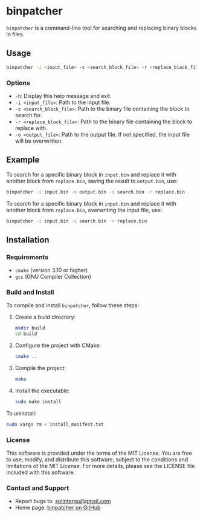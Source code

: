 # binpatcher

`binpatcher` is a command-line tool for searching and replacing binary blocks in files.

## Usage

```sh
binpatcher -i <input_file> -s <search_block_file> -r <replace_block_file> [-o <output_file>]
```

### Options

- `-h`: Display this help message and exit.
- `-i <input_file>`: Path to the input file.
- `-s <search_block_file>`: Path to the binary file containing the block to search for.
- `-r <replace_block_file>`: Path to the binary file containing the block to replace with.
- `-o <output_file>`: Path to the output file. If not specified, the input file will be overwritten.

## Example

To search for a specific binary block in `input.bin` and replace it with another block from `replace.bin`, saving the result to `output.bin`, use:

```sh
binpatcher -i input.bin -o output.bin -s search.bin -r replace.bin
```

To search for a specific binary block in `input.bin` and replace it with another block from `replace.bin`, overwriting the input file, use:

```sh
binpatcher -i input.bin -s search.bin -r replace.bin
```

## Installation

### Requirements

- `cmake` (version 3.10 or higher)
- `gcc` (GNU Compiler Collection)

### Build and Install

To compile and install `binpatcher`, follow these steps:

1. Create a build directory:
   ```sh
   mkdir build
   cd build
   ```

2. Configure the project with CMake:
   ```sh
   cmake ..
   ```

3. Compile the project:
   ```sh
   make
   ```

4. Install the executable:
   ```sh
   sudo make install
   ```

To uninstall:

```sh
sudo xargs rm < install_manifest.txt
```

### License

This software is provided under the terms of the MIT License. You are free to use, modify, and distribute this software, subject to the conditions and limitations of the MIT License. For more details, please see the LICENSE file included with this software.

### Contact and Support

- Report bugs to: splintergu@gmail.com
- Home page: [binpatcher on GitHub](https://github.com/SplinterGU/binpatcher)
